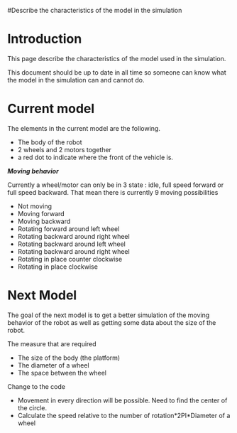 #Describe the characteristics of the model in the simulation

# Introduction #

This page describe the characteristics of the model used in the simulation.

This document should be up to date in all time so someone can know what the model in the simulation can and cannot do.

# Current model #

The elements in the current model are the following.

  * The body of the robot
  * 2 wheels and 2 motors together
  * a red dot to indicate where the front of the vehicle is.

_**Moving behavior**_

Currently a wheel/motor can only be in 3 state : idle, full speed forward or full speed backward. That mean there is currently 9 moving possibilities

  * Not moving
  * Moving forward
  * Moving backward
  * Rotating forward around left wheel
  * Rotating backward around right wheel
  * Rotating backward around left wheel
  * Rotating backward around right wheel
  * Rotating in place counter clockwise
  * Rotating in place clockwise

# Next Model #

The goal of the next model is to get a better simulation of the moving behavior of the robot as well as getting some data about the size of the robot.

The measure that are required

  * The size of the body (the platform)
  * The diameter of a wheel
  * The space between the wheel

Change to the code

  * Movement in every direction will be possible. Need to find the center of the circle.
  * Calculate the speed relative to the number of rotation\*2PI\*Diameter of a wheel
